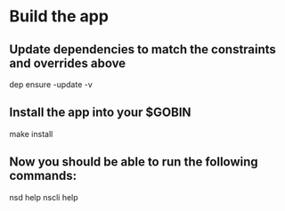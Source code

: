 # Build the app
## Update dependencies to match the constraints and overrides above
dep ensure -update -v

## Install the app into your $GOBIN
make install

## Now you should be able to run the following commands:
nsd help
nscli help